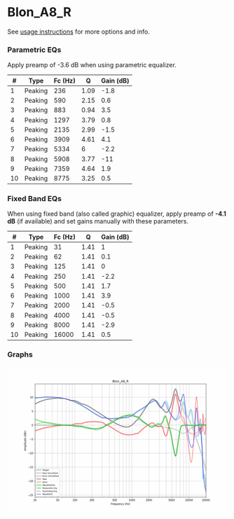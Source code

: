 # Blon_A8_R
See [usage instructions](https://github.com/jaakkopasanen/AutoEq#usage) for more options and info.

### Parametric EQs
Apply preamp of -3.6 dB when using parametric equalizer.

|   # | Type    |   Fc (Hz) |    Q |   Gain (dB) |
|-----|---------|-----------|------|-------------|
|   1 | Peaking |       236 | 1.09 |        -1.8 |
|   2 | Peaking |       590 | 2.15 |         0.6 |
|   3 | Peaking |       883 | 0.94 |         3.5 |
|   4 | Peaking |      1297 | 3.79 |         0.8 |
|   5 | Peaking |      2135 | 2.99 |        -1.5 |
|   6 | Peaking |      3909 | 4.61 |         4.1 |
|   7 | Peaking |      5334 | 6    |        -2.2 |
|   8 | Peaking |      5908 | 3.77 |       -11   |
|   9 | Peaking |      7359 | 4.64 |         1.9 |
|  10 | Peaking |      8775 | 3.25 |         0.5 |

### Fixed Band EQs
When using fixed band (also called graphic) equalizer, apply preamp of **-4.1 dB** (if available) and set gains manually with these parameters.

|   # | Type    |   Fc (Hz) |    Q |   Gain (dB) |
|-----|---------|-----------|------|-------------|
|   1 | Peaking |        31 | 1.41 |         1   |
|   2 | Peaking |        62 | 1.41 |         0.1 |
|   3 | Peaking |       125 | 1.41 |         0   |
|   4 | Peaking |       250 | 1.41 |        -2.2 |
|   5 | Peaking |       500 | 1.41 |         1.7 |
|   6 | Peaking |      1000 | 1.41 |         3.9 |
|   7 | Peaking |      2000 | 1.41 |        -0.5 |
|   8 | Peaking |      4000 | 1.41 |        -0.5 |
|   9 | Peaking |      8000 | 1.41 |        -2.9 |
|  10 | Peaking |     16000 | 1.41 |         0.5 |

### Graphs
![](./Blon_A8_R.png)
